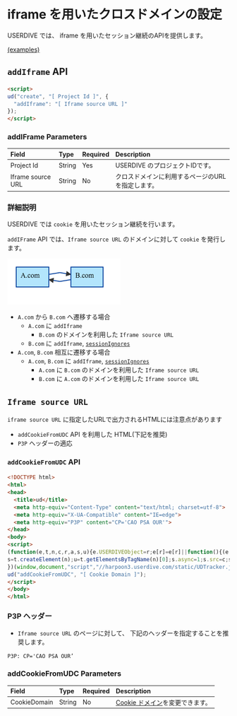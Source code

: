 # iframe を用いたクロスドメインの設定

USERDIVE では、 iframe を用いたセッション継続のAPIを提供します。

[(examples)](http://uncovertruth.github.io/examples/gtm/iframe/)

## `addIframe` API

```html
<script>
ud("create", "[ Project Id ]", {
  "addIframe": "[ Iframe source URL ]"
});
</script>
```

### addIFrame Parameters

| Field             | Type   | Required | Description                                       |
|:------------------|:-------|:---------|:--------------------------------------------------|
| Project Id        | String | Yes      | USERDIVE のプロジェクトIDです。                   |
| Iframe source URL | String | No       | クロスドメインに利用するページのURLを指定します。 |

### 詳細説明

USERDIVE では `cookie` を用いたセッション継続を行います。

`addIFrame` API では、`Iframe source URL` のドメインに対して `cookie` を発行します。

![a2b2a](../mmd/crossdomain.mmd.png)

- `A.com` から `B.com` へ遷移する場合
    - `A.com` に `addIframe`
        - `B.com` のドメインを利用した `Iframe source URL`
    - `B.com` に `addIframe`, [`sessionIgnores`](./sessionignores.html)
- `A.com`, `B.com` 相互に遷移する場合
    - `A.com`, `B.com` に `addIframe`, [`sessionIgnores`](./sessionignores.html)
        - `A.com` に `B.com` のドメインを利用した `Iframe source URL`
        - `B.com` に `A.com` のドメインを利用した `Iframe source URL`

## `Iframe source URL`

`iframe source URL` に指定したURLで出力されるHTMLには注意点があります

- `addCookieFromUDC` API を利用した HTML(下記を推奨)
- `P3P` ヘッダーの適応

### `addCookieFromUDC` API

```html
<!DOCTYPE html>
<html>
<head>
  <title>ud</title>
  <meta http-equiv="Content-Type" content="text/html; charset=utf-8">
  <meta http-equiv="X-UA-Compatible" content="IE=edge">
  <meta http-equiv="P3P" content="CP='CAO PSA OUR'">
</head>
<body>
<script>
(function(e,t,n,c,r,a,s,u){e.USERDIVEObject=r;e[r]=e[r]||function(){(e[r].queue=e[r].queue||[]).push(arguments)};
s=t.createElement(n);u=t.getElementsByTagName(n)[0];s.async=1;s.src=c;s.charset=a;u.parentNode.insertBefore(s,u)
})(window,document,"script","//harpoon3.userdive.com/static/UDTracker.js?"+(new Date).getTime(),"ud","UTF-8");
ud("addCookieFromUDC", "[ Cookie Domain ]");
</script>
</body>
</html>
```

### P3P ヘッダー

- `Iframe source URL` のページに対して、 下記のヘッダーを指定することを推奨します。

```http
P3P: CP='CAO PSA OUR’
```

### addCookieFromUDC Parameters

| Field        | Type   | Required | Description                                             |
|:-------------|:-------|:---------|:--------------------------------------------------------|
| CookieDomain | String | No       | [Cookie ドメイン](./create/cookie.html)を変更できます。 |
